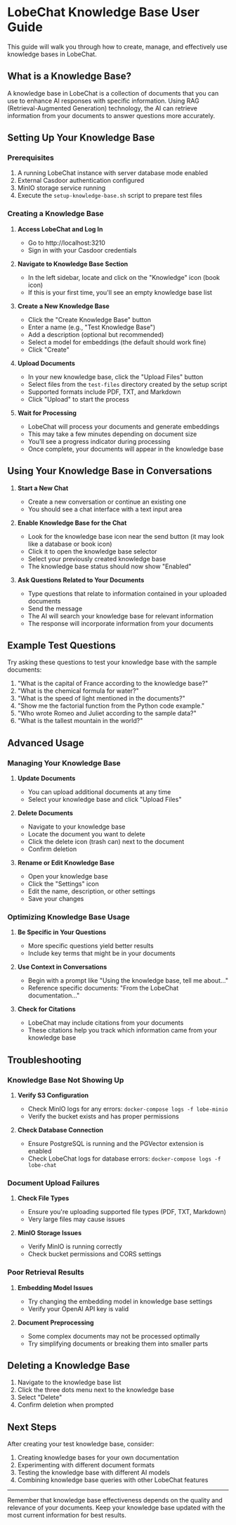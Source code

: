 # LobeChat Knowledge Base User Guide

This guide will walk you through how to create, manage, and effectively use knowledge bases in LobeChat.

## What is a Knowledge Base?

A knowledge base in LobeChat is a collection of documents that you can use to enhance AI responses with specific information. Using RAG (Retrieval-Augmented Generation) technology, the AI can retrieve information from your documents to answer questions more accurately.

## Setting Up Your Knowledge Base

### Prerequisites

1. A running LobeChat instance with server database mode enabled
2. External Casdoor authentication configured
3. MinIO storage service running
4. Execute the `setup-knowledge-base.sh` script to prepare test files

### Creating a Knowledge Base

1. **Access LobeChat and Log In**
   - Go to http://localhost:3210
   - Sign in with your Casdoor credentials

2. **Navigate to Knowledge Base Section**
   - In the left sidebar, locate and click on the "Knowledge" icon (book icon)
   - If this is your first time, you'll see an empty knowledge base list

3. **Create a New Knowledge Base**
   - Click the "Create Knowledge Base" button
   - Enter a name (e.g., "Test Knowledge Base")
   - Add a description (optional but recommended)
   - Select a model for embeddings (the default should work fine)
   - Click "Create"

4. **Upload Documents**
   - In your new knowledge base, click the "Upload Files" button
   - Select files from the `test-files` directory created by the setup script
   - Supported formats include PDF, TXT, and Markdown
   - Click "Upload" to start the process

5. **Wait for Processing**
   - LobeChat will process your documents and generate embeddings
   - This may take a few minutes depending on document size
   - You'll see a progress indicator during processing
   - Once complete, your documents will appear in the knowledge base

## Using Your Knowledge Base in Conversations

1. **Start a New Chat**
   - Create a new conversation or continue an existing one
   - You should see a chat interface with a text input area

2. **Enable Knowledge Base for the Chat**
   - Look for the knowledge base icon near the send button (it may look like a database or book icon)
   - Click it to open the knowledge base selector
   - Select your previously created knowledge base
   - The knowledge base status should now show "Enabled"

3. **Ask Questions Related to Your Documents**
   - Type questions that relate to information contained in your uploaded documents
   - Send the message
   - The AI will search your knowledge base for relevant information
   - The response will incorporate information from your documents

## Example Test Questions

Try asking these questions to test your knowledge base with the sample documents:

1. "What is the capital of France according to the knowledge base?"
2. "What is the chemical formula for water?"
3. "What is the speed of light mentioned in the documents?"
4. "Show me the factorial function from the Python code example."
5. "Who wrote Romeo and Juliet according to the sample data?"
6. "What is the tallest mountain in the world?"

## Advanced Usage

### Managing Your Knowledge Base

1. **Update Documents**
   - You can upload additional documents at any time
   - Select your knowledge base and click "Upload Files"

2. **Delete Documents**
   - Navigate to your knowledge base
   - Locate the document you want to delete
   - Click the delete icon (trash can) next to the document
   - Confirm deletion

3. **Rename or Edit Knowledge Base**
   - Open your knowledge base
   - Click the "Settings" icon
   - Edit the name, description, or other settings
   - Save your changes

### Optimizing Knowledge Base Usage

1. **Be Specific in Your Questions**
   - More specific questions yield better results
   - Include key terms that might be in your documents

2. **Use Context in Conversations**
   - Begin with a prompt like "Using the knowledge base, tell me about..."
   - Reference specific documents: "From the LobeChat documentation..."

3. **Check for Citations**
   - LobeChat may include citations from your documents
   - These citations help you track which information came from your knowledge base

## Troubleshooting

### Knowledge Base Not Showing Up

1. **Verify S3 Configuration**
   - Check MinIO logs for any errors: `docker-compose logs -f lobe-minio`
   - Verify the bucket exists and has proper permissions

2. **Check Database Connection**
   - Ensure PostgreSQL is running and the PGVector extension is enabled
   - Check LobeChat logs for database errors: `docker-compose logs -f lobe-chat`

### Document Upload Failures

1. **Check File Types**
   - Ensure you're uploading supported file types (PDF, TXT, Markdown)
   - Very large files may cause issues

2. **MinIO Storage Issues**
   - Verify MinIO is running correctly
   - Check bucket permissions and CORS settings

### Poor Retrieval Results

1. **Embedding Model Issues**
   - Try changing the embedding model in knowledge base settings
   - Verify your OpenAI API key is valid

2. **Document Preprocessing**
   - Some complex documents may not be processed optimally
   - Try simplifying documents or breaking them into smaller parts

## Deleting a Knowledge Base

1. Navigate to the knowledge base list
2. Click the three dots menu next to the knowledge base
3. Select "Delete"
4. Confirm deletion when prompted

## Next Steps

After creating your test knowledge base, consider:

1. Creating knowledge bases for your own documentation
2. Experimenting with different document formats
3. Testing the knowledge base with different AI models
4. Combining knowledge base queries with other LobeChat features

---

Remember that knowledge base effectiveness depends on the quality and relevance of your documents. Keep your knowledge base updated with the most current information for best results.
